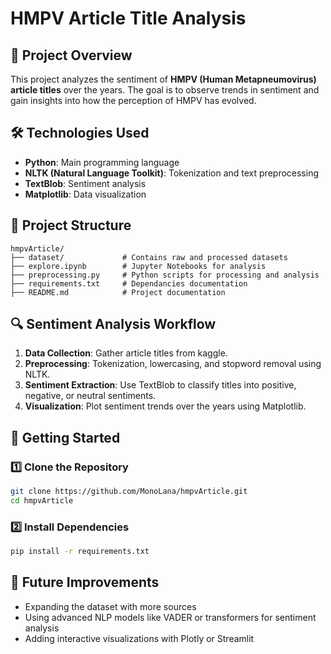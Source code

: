 # HMPV Article Title Analysis

## 📌 Project Overview

This project analyzes the sentiment of **HMPV (Human Metapneumovirus) article titles** over the years. The goal is to observe trends in sentiment and gain insights into how the perception of HMPV has evolved.

## 🛠 Technologies Used

- **Python**: Main programming language
- **NLTK (Natural Language Toolkit)**: Tokenization and text preprocessing
- **TextBlob**: Sentiment analysis
- **Matplotlib**: Data visualization

## 📂 Project Structure

```
hmpvArticle/
├── dataset/             # Contains raw and processed datasets
├── explore.ipynb        # Jupyter Notebooks for analysis
├── preprocessing.py     # Python scripts for processing and analysis
├── requirements.txt     # Dependancies documentation
├── README.md            # Project documentation
```

## 🔍 Sentiment Analysis Workflow

1. **Data Collection**: Gather article titles from kaggle.
2. **Preprocessing**: Tokenization, lowercasing, and stopword removal using NLTK.
3. **Sentiment Extraction**: Use TextBlob to classify titles into positive, negative, or neutral sentiments.
4. **Visualization**: Plot sentiment trends over the years using Matplotlib.

## 🚀 Getting Started

### 1️⃣ Clone the Repository

```sh
git clone https://github.com/MonoLana/hmpvArticle.git
cd hmpvArticle
```

### 2️⃣ Install Dependencies

```sh
pip install -r requirements.txt
```

## 📌 Future Improvements

- Expanding the dataset with more sources
- Using advanced NLP models like VADER or transformers for sentiment analysis
- Adding interactive visualizations with Plotly or Streamlit
